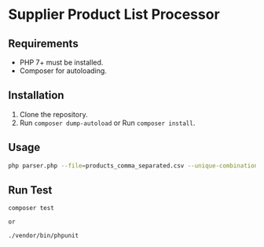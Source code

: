 # Supplier Product List Processor

## Requirements
- PHP 7+ must be installed.
- Composer for autoloading.

## Installation
1. Clone the repository.
2. Run `composer dump-autoload` or Run `composer install`.

## Usage
```bash
php parser.php --file=products_comma_separated.csv --unique-combinations=combination_count.csv
```

## Run Test

```
composer test

or

./vendor/bin/phpunit
```

